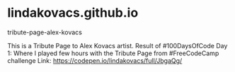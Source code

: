 # lindakovacs.github.io
tribute-page-alex-kovacs

This is a Tribute Page to Alex Kovacs artist. Result of ‪#100DaysOfCode Day 1: Where I played few hours with the Tribute Page from #FreeCodeCamp challenge Link: https://codepen.io/lindakovacs/full/JbgaQg/
